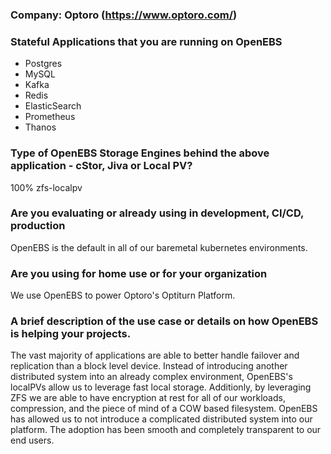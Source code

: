 ### Company: Optoro  (https://www.optoro.com/)

### Stateful Applications that you are running on OpenEBS
- Postgres
- MySQL
- Kafka
- Redis
- ElasticSearch
- Prometheus 
- Thanos


### Type of OpenEBS Storage Engines behind the above application - cStor, Jiva or Local PV?
100% zfs-localpv

### Are you evaluating or already using in development, CI/CD, production
OpenEBS is the default in all of our baremetal kubernetes environments.

### Are you using for home use or for your organization
We use OpenEBS to power Optoro's Optiturn Platform. 

### A brief description of the use case or details on how OpenEBS is helping your projects.
The vast majority of applications are able to better handle failover and replication than a block level device.  Instead of introducing another distributed system into an already complex environment, OpenEBS's localPVs allow us to leverage fast local storage.  Additionly, by leveraging ZFS we are able to have encryption at rest for all of our workloads, compression, and the piece of mind of  a COW based filesystem.  OpenEBS has allowed us to not introduce a complicated distributed system into our platform.  The adoption has been smooth and completely transparent to our end users.   
